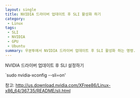 ```yaml
---
layout: single
title: NVIDIA 드라이버 업데이트 후 SLI 활성화 하기
category:
 - Linux
tags:
 - SLI
 - NVIDIA
 - GPU
 - Ubuntu
summary: 우분투에서 NVIDIA 드라이버 업데이트 후 SLI 활성화 하는 명령.
---
```



NVIDIA 드라이버 업데이트 후 SLI 설정하기

`sudo nvidia-xconfig --sli=on'

참고: <http://us.download.nvidia.com/XFree86/Linux-x86_64/367.35/README/sli.html>